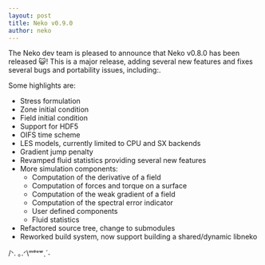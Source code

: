 ```yaml
---
layout: post
title: Neko v0.9.0
author: neko
---
```


The Neko dev team is pleased to announce that Neko v0.8.0 has been released 😺! This is a major release, adding several new features and fixes several bugs and portability issues, including:.

Some highlights are:
* Stress formulation
* Zone initial condition
* Field initial condition
* Support for HDF5
* OIFS time scheme
* LES models, currently limited to CPU and SX backends
* Gradient jump penalty
* Revamped fluid statistics providing several new features
* More simulation components:
  - Computation of the derivative of a field
  - Computation of forces and torque on a surface
  - Computation of the weak gradient of a field
  - Computation of the spectral error indicator
  - User defined components
  - Fluid statistics
* Refactored source tree, change to submodules
* Reworked build system, now support building a shared/dynamic libneko


/ᐠ. ｡.ᐟ\ᵐᵉᵒʷˎˊ˗

